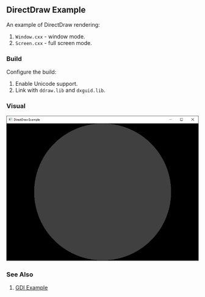 ## DirectDraw Example

An example of DirectDraw rendering:
1. `Window.cxx` - window mode.
2. `Screen.cxx` - full screen mode.

### Build
Configure the build:
1. Enable Unicode support.
2. Link with `ddraw.lib` and `dxguid.lib`.

### Visual
![DirectDraw Window](Window.png)

### See Also
1. [GDI Example](https://github.com/EugeneKirian/GDIExample)


